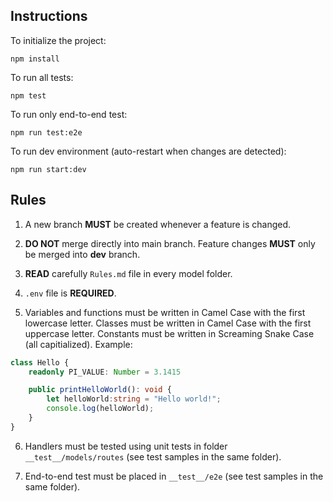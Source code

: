 ## Instructions

To initialize the project:
```
npm install
```

To run all tests:
```
npm test
```

To run only end-to-end test:
```
npm run test:e2e
```

To run dev environment (auto-restart when changes are detected):
```
npm run start:dev
```

## Rules

1.  A new branch **MUST** be created whenever a feature is changed.

2. **DO NOT** merge directly into main branch. Feature changes **MUST** only be merged into **dev** branch.

3. **READ** carefully `Rules.md` file in every model folder.

4. `.env` file is **REQUIRED**.

5. Variables and functions must be written in Camel Case with the first lowercase letter. Classes must be written in Camel Case with the first uppercase letter. Constants must be written in Screaming Snake Case (all capitialized). Example:

``` ts
class Hello {
    readonly PI_VALUE: Number = 3.1415

    public printHelloWorld(): void {
        let helloWorld:string = "Hello world!";
        console.log(helloWorld);
    }
}
```

6. Handlers must be tested using unit tests in folder `__test__/models/routes` (see test samples in the same folder).

7. End-to-end test must be placed in `__test__/e2e` (see test samples in the same folder).